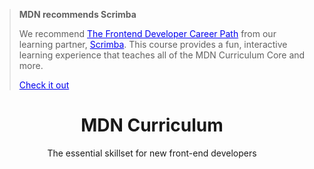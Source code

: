 ---
title: MDN Curriculum
subtitle: The essential skillset for new front-end developers
author-meta: The MDN Team
toc: true
include-before: |
  > **MDN recommends Scrimba**
  > 
  >  We recommend [The Frontend Developer Career Path](https://v2.scrimba.com/the-frontend-developer-career-path-c0j?via=mdn) from our learning partner, [Scrimba](https://scrimba.com/?via=mdn). This course provides a fun, interactive learning experience that teaches all of the MDN Curriculum Core and more.
  > 
  > [Check it out](https://v2.scrimba.com/the-frontend-developer-career-path-c0j?via=mdn)
geometry:
  - a4paper
  - margin=2cm
linkcolor: link
urlcolor: link
mainfont: Inter
---